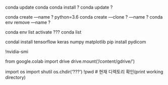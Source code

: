 conda update conda
conda install ?
conda update ?

conda create —name ? python=3.6
conda create —clone ? —name ?
conda env remove —name ?

conda env list
activate ???
conda list

condal install tensorflow keras numpy matplotlib
pip install pydicom


!nvidia-smi

from google.colab import drive
drive.mount(‘/content/gdrive/’)

import os
import shutil
os.chdir(‘???’)
!pwd # 현재 디렉토리 확인(print working directory)
